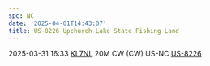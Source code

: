```yaml
---
spc: NC
date: '2025-04-01T14:43:07'
title: US-8226 Upchurch Lake State Fishing Land
---
```


2025-03-31 16:33     [KL7NL](https://qrz.com/db/KL7NL)     20M    CW (CW)     US-NC    [US-8226](https://pota.app/#/park/US-8226)